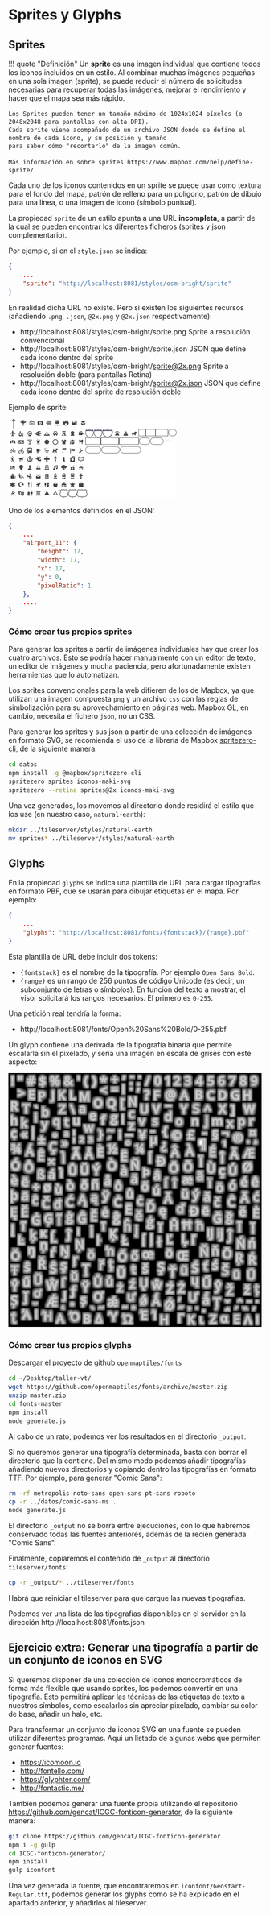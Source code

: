 # Sprites y Glyphs

## Sprites

!!! quote "Definición"
    Un **sprite** es una imagen individual que contiene todos los iconos incluidos en un estilo. Al combinar muchas
    imágenes pequeñas en una sola imagen (sprite), se puede reducir el número de solicitudes necesarias para recuperar
    todas las imágenes, mejorar el rendimiento y hacer que el mapa sea más rápido.

    Los Sprites pueden tener un tamaño máximo de 1024x1024 píxeles (o 2048x2048 para pantallas con alta DPI).
    Cada sprite viene acompañado de un archivo JSON donde se define el nombre de cada icono, y su posición y tamaño
    para saber cómo "recortarlo" de la imagen común.
    
    Más información en sobre sprites https://www.mapbox.com/help/define-sprite/


Cada uno de los iconos contenidos en un sprite se puede usar como textura para el fondo del mapa, patrón de relleno para
un polígono, patrón de dibujo para una línea, o una imagen de icono (símbolo puntual).

La propiedad `sprite` de un estilo apunta a una URL **incompleta**, a partir de la cual se pueden encontrar los diferentes
ficheros (sprites y json complementario).

Por ejemplo, si en el `style.json` se indica:

```json
{
    ...
    "sprite": "http://localhost:8081/styles/osm-bright/sprite"
}
```

En realidad dicha URL no existe. Pero sí existen los siguientes recursos (añadiendo `.png`, `.json`, `@2x.png` y `@2x.json` respectivamente):

* http://localhost:8081/styles/osm-bright/sprite.png Sprite a resolución convencional
* http://localhost:8081/styles/osm-bright/sprite.json JSON que define cada icono dentro del sprite
* http://localhost:8081/styles/osm-bright/sprite@2x.png Sprite a resolución doble (para pantallas Retina)
* http://localhost:8081/styles/osm-bright/sprite@2x.json JSON que define cada icono dentro del sprite de resolución doble

Ejemplo de sprite:

![Sprite](img/sprite.png)


Uno de los elementos definidos en el JSON:

```json
{
    ...
    "airport_11": {
        "height": 17,
        "width": 17,
        "x": 17,
        "y": 0,
        "pixelRatio": 1
    },
    ....
}
```

### Cómo crear tus propios sprites

Para generar los sprites a partir de imágenes individuales hay que crear los cuatro archivos. Esto se podría hacer
manualmente con un editor de texto, un editor de imágenes y mucha paciencia, pero afortunadamente existen herramientas
que lo automatizan. 

Los sprites convencionales para la web difieren de los de Mapbox, ya que utilizan una imagen compuesta `png` y un archivo
`css` con las reglas de simbolización para su aprovechamiento en páginas web. Mapbox GL, en cambio, necesita el fichero
`json`, no un CSS. 

Para generar los sprites y sus json a partir de una colección de imágenes en formato SVG, se recomienda el uso de la
librería de Mapbox [spritezero-cli](https://github.com/mapbox/spritezero-cli), de la siguiente manera:

```bash
cd datos
npm install -g @mapbox/spritezero-cli
spritezero sprites iconos-maki-svg
spritezero --retina sprites@2x iconos-maki-svg
```

Una vez generados, los movemos al directorio donde residirá el estilo que los use (en nuestro caso, `natural-earth`):

```bash
mkdir ../tileserver/styles/natural-earth
mv sprites* ../tileserver/styles/natural-earth
```


## Glyphs

En la propiedad `glyphs` se indica una plantilla de URL para cargar tipografías en formato PBF, que se usarán para
dibujar etiquetas en el mapa. Por ejemplo:

```json
{
    ...
    "glyphs": "http://localhost:8081/fonts/{fontstack}/{range}.pbf"
}
```

Esta plantilla de URL debe incluir dos tokens:

* `{fontstack}` es el nombre de la tipografía. Por ejemplo `Open Sans Bold`.
* `{range}` es un rango de 256 puntos de código Unicode (es decir, un subconjunto de letras o símbolos). En función del texto a mostrar, el visor solicitará los rangos necesarios. El primero es `0-255`.

Una petición real tendría la forma:

* http://localhost:8081/fonts/Open%20Sans%20Bold/0-255.pbf

Un glyph contiene una derivada de la tipografía binaria que permite escalarla sin el pixelado, y sería una imagen en
 escala de grises con este aspecto:

![Signed Distance Field Glyph](img/signed_distance_field.png)


### Cómo crear tus propios glyphs

Descargar el proyecto de github `openmaptiles/fonts`

```bash
cd ~/Desktop/taller-vt/
wget https://github.com/openmaptiles/fonts/archive/master.zip
unzip master.zip
cd fonts-master
npm install
node generate.js
```

Al cabo de un rato, podemos ver los resultados en el directorio `_output`.

Si no queremos generar una tipografía determinada, basta con borrar el directorio que la contiene.
Del mismo modo podemos añadir tipografías añadiendo nuevos directorios y copiando dentro las tipografías en
formato TTF. Por ejemplo, para generar "Comic Sans":

```bash
rm -rf metropolis noto-sans open-sans pt-sans roboto
cp -r ../datos/comic-sans-ms .
node generate.js
```

El directorio `_output` no se borra entre ejecuciones, con lo que habremos conservado todas las fuentes anteriores,
además de la recién generada "Comic Sans".

Finalmente, copiaremos el contenido de `_output` al directorio `tileserver/fonts`:

```bash
cp -r _output/* ../tileserver/fonts
```

Habrá que reiniciar el tileserver para que cargue las nuevas tipografías.

Podemos ver una lista de las tipografías disponibles en el servidor en la dirección http://localhost:8081/fonts.json


## Ejercicio extra: Generar una tipografía a partir de un conjunto de iconos en SVG

Si queremos disponer de una colección de iconos monocromáticos de forma más flexible que usando
sprites, los podemos convertir en una tipografía. Esto permitirá aplicar las técnicas de las etiquetas de texto a
nuestros símbolos, como escalarlos sin apreciar pixelado, cambiar su color de base, añadir un halo, etc. 

Para transformar un conjunto de iconos SVG en una fuente se pueden utilizar diferentes programas.
Aqui un listado de algunas webs que permiten generar fuentes:

* https://icomoon.io
* http://fontello.com/
* https://glyphter.com/
* http://fontastic.me/

También podemos generar una fuente propia utilizando el repositorio https://github.com/gencat/ICGC-fonticon-generator,
de la siguiente manera:


```bash
git clone https://github.com/gencat/ICGC-fonticon-generator
npm i -g gulp
cd ICGC-fonticon-generator/
npm install
gulp iconfont
```

Una vez generada la fuente, que encontraremos en `iconfont/Geostart-Regular.ttf`, podemos generar los glyphs como se ha
explicado en el apartado anterior, y añadirlos al tileserver.
